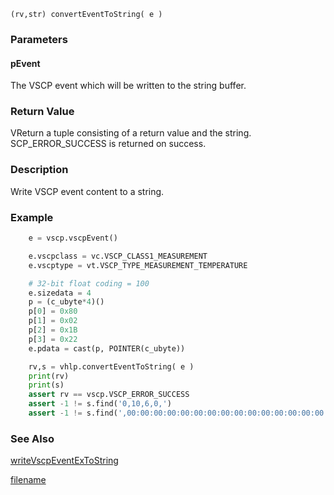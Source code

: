 


```clike
(rv,str) convertEventToString( e )
```

### Parameters

#### pEvent
The VSCP event which will be written to the string buffer.

### Return Value
VReturn a tuple consisting of a return value and the string. SCP_ERROR_SUCCESS is returned on success. 

### Description
Write VSCP event content to a string. 

### Example

```python
    e = vscp.vscpEvent()

    e.vscpclass = vc.VSCP_CLASS1_MEASUREMENT
    e.vscptype = vt.VSCP_TYPE_MEASUREMENT_TEMPERATURE

    # 32-bit float coding = 100
    e.sizedata = 4
    p = (c_ubyte*4)()
    p[0] = 0x80
    p[1] = 0x02
    p[2] = 0x1B
    p[3] = 0x22
    e.pdata = cast(p, POINTER(c_ubyte))

    rv,s = vhlp.convertEventToString( e )
    print(rv)
    print(s)
    assert rv == vscp.VSCP_ERROR_SUCCESS
    assert -1 != s.find('0,10,6,0,')
    assert -1 != s.find(',00:00:00:00:00:00:00:00:00:00:00:00:00:00:00:00,0x80,0x02,0x1B,0x22')
```

### See Also

[writeVscpEventExToString](writevscpeventextostring.md)



[filename](./bottom_copyright.md ':include')

